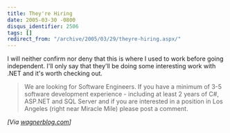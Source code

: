 ```yaml
---
title: They're Hiring
date: 2005-03-30 -0800
disqus_identifier: 2506
tags: []
redirect_from: "/archive/2005/03/29/theyre-hiring.aspx/"
---
```


I will neither confirm nor deny that this is where I used to work before
going independent. I'll only say that they'll be doing some interesting
work with .NET and it's worth checking out.

> We are looking for Software Engineers. If you have a minimum of 3-5
> software development experience - including at least 2 years of C\#,
> ASP.NET and SQL Server and if you are interested in a position in Los
> Angeles (right near Miracle Mile) please post a comment.

*[Via [wagnerblog.com](http://wagnerblog.com/index.php?p=395)]*

